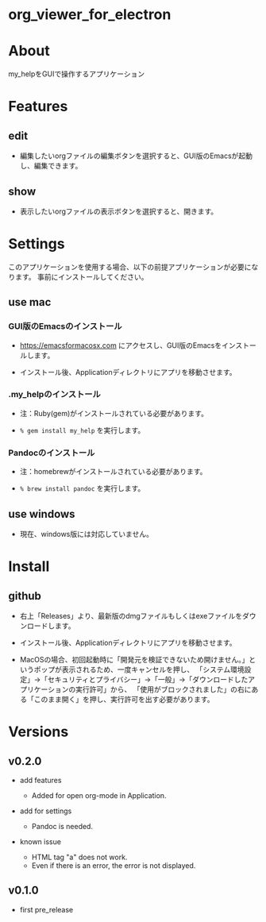 # org_viewer_for_electron

# About

my_helpをGUIで操作するアプリケーション

# Features

## edit

- 編集したいorgファイルの編集ボタンを選択すると、GUI版のEmacsが起動し、編集できます。

## show

- 表示したいorgファイルの表示ボタンを選択すると、開きます。

# Settings

このアプリケーションを使用する場合、以下の前提アプリケーションが必要になります。
事前にインストールしてください。

## use mac

### GUI版のEmacsのインストール

- https://emacsformacosx.com にアクセスし、GUI版のEmacsをインストールします。

- インストール後、Applicationディレクトリにアプリを移動させます。

### .my_helpのインストール

- 注：Ruby(gem)がインストールされている必要があります。

- `% gem install my_help` を実行します。

### Pandocのインストール

- 注：homebrewがインストールされている必要があります。

- `% brew install pandoc` を実行します。

## use windows

- 現在、windows版には対応していません。

# Install

## github

- 右上「Releases」より、最新版のdmgファイルもしくはexeファイルをダウンロードします。

- インストール後、Applicationディレクトリにアプリを移動させます。

- MacOSの場合、初回起動時に「開発元を検証できないため開けません。」というポップが表示されるため、一度キャンセルを押し、
「システム環境設定」→「セキュリティとプライバシー」→「一般」→「ダウンロードしたアプリケーションの実行許可」から、
「使用がブロックされました」の右にある「このまま開く」を押し、実行許可を出す必要があります。

# Versions

## v0.2.0

- add features
  - Added for open org-mode in Application.

- add for settings
  - Pandoc is needed.

- known issue
  - HTML tag "a" does not work.
  - Even if there is an error, the error is not displayed.

## v0.1.0

- first pre_release
